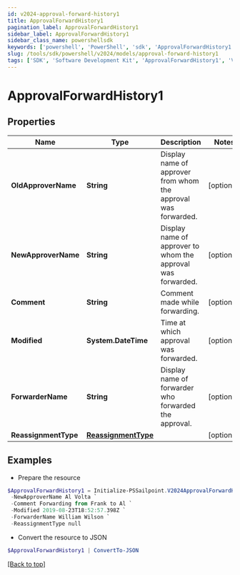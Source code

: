```yaml
---
id: v2024-approval-forward-history1
title: ApprovalForwardHistory1
pagination_label: ApprovalForwardHistory1
sidebar_label: ApprovalForwardHistory1
sidebar_class_name: powershellsdk
keywords: ['powershell', 'PowerShell', 'sdk', 'ApprovalForwardHistory1', 'V2024ApprovalForwardHistory1'] 
slug: /tools/sdk/powershell/v2024/models/approval-forward-history1
tags: ['SDK', 'Software Development Kit', 'ApprovalForwardHistory1', 'V2024ApprovalForwardHistory1']
---
```



# ApprovalForwardHistory1

## Properties

Name | Type | Description | Notes
------------ | ------------- | ------------- | -------------
**OldApproverName** | **String** | Display name of approver from whom the approval was forwarded. | [optional] 
**NewApproverName** | **String** | Display name of approver to whom the approval was forwarded. | [optional] 
**Comment** | **String** | Comment made while forwarding. | [optional] 
**Modified** | **System.DateTime** | Time at which approval was forwarded. | [optional] 
**ForwarderName** | **String** | Display name of forwarder who forwarded the approval. | [optional] 
**ReassignmentType** | [**ReassignmentType**](reassignment-type) |  | [optional] 

## Examples

- Prepare the resource
```powershell
$ApprovalForwardHistory1 = Initialize-PSSailpoint.V2024ApprovalForwardHistory1  -OldApproverName Frank Mir `
 -NewApproverName Al Volta `
 -Comment Forwarding from Frank to Al `
 -Modified 2019-08-23T18:52:57.398Z `
 -ForwarderName William Wilson `
 -ReassignmentType null
```

- Convert the resource to JSON
```powershell
$ApprovalForwardHistory1 | ConvertTo-JSON
```


[[Back to top]](#) 

